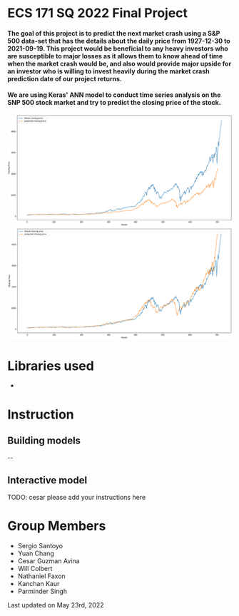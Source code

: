 # ECS 171 SQ 2022 Final Project

#### The goal of this project is to predict the next market crash using a S\&P 500 data-set that has the details about the daily price from 1927-12-30 to 2021-09-19. This project would be beneficial to any heavy investors who are susceptible to major losses as it allows them to know ahead of time when the market crash would be, and also would provide major upside for an investor who is willing to invest heavily during the market crash prediction date of our project returns. 

#### We are using Keras' ANN model to conduct time series analysis on the SNP 500 stock market and try to predict the closing price of the stock.

![Example](./project_report/p7.png)
![Example](./project_report/p8.png)

# Libraries used
 - 

# Instruction
## Building models
--
## Interactive model
TODO: cesar please add your instructions here

# Group Members

- Sergio Santoyo
- Yuan Chang
- Cesar Guzman Avina
- Will Colbert
- Nathaniel Faxon
- Kanchan Kaur
- Parminder Singh

Last updated on May 23rd, 2022
